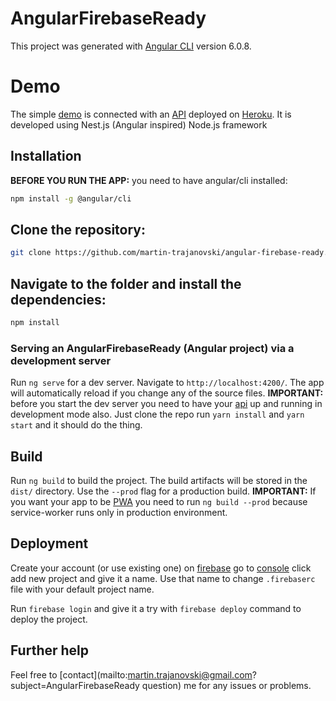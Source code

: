 # AngularFirebaseReady

This project was generated with [Angular CLI](https://github.com/angular/angular-cli) version 6.0.8.

# Demo

The simple [demo](https://angular-nestjs.firebaseapp.com) is connected with an [API](https://github.com/martin-trajanovski/nestjs-heroku-ready) deployed on [Heroku](https://quiet-dusk-3137.herokuapp.com//). It is developed using Nest.js (Angular inspired) Node.js framework

## Installation

**BEFORE YOU RUN THE APP:** you need to have angular/cli installed:
```bash
npm install -g @angular/cli
```

## Clone the repository:

```bash
git clone https://github.com/martin-trajanovski/angular-firebase-ready.git
```

## Navigate to the folder and install the dependencies:

```bash
npm install
```

### Serving an AngularFirebaseReady (Angular project) via a development server

Run `ng serve` for a dev server. Navigate to `http://localhost:4200/`. The app will automatically reload if you change any of the source files.
**IMPORTANT:** before you start the dev server you need to have your [api](https://github.com/martin-trajanovski/nestjs-heroku-ready) up and running in development mode also. Just clone the repo run `yarn install` and `yarn start` and it should do the thing.

## Build

Run `ng build` to build the project. The build artifacts will be stored in the `dist/` directory. Use the `--prod` flag for a production build.
**IMPORTANT:** If you want your app to be [PWA](https://developers.google.com/web/progressive-web-apps/) you need to run `ng build --prod` because service-worker runs only in production environment.

## Deployment

Create your account (or use existing one) on [firebase](https://firebase.google.com/) go to [console](https://console.firebase.google.com) click add new project and give it a name. Use that name to change `.firebaserc` file with your default project name.

Run `firebase login` and give it a try with `firebase deploy` command to deploy the project.

## Further help

Feel free to [contact](mailto:martin.trajanovski@gmail.com?subject=AngularFirebaseReady question) me for any issues or problems.

